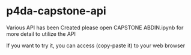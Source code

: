 # p4da-capstone-api
Various API has been Created please open CAPSTONE ABDIN.ipynb for more detail to utilize the API

If you want to try it, you can access (copy-paste it) to your web browser



